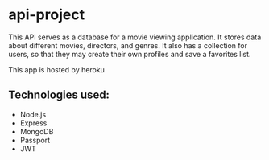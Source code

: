 # api-project

This API serves as a database for a movie viewing application. It stores data about different movies, directors, and genres. It also has a collection for users, so that they may create their own profiles and save a favorites list.

This app is hosted by heroku

## Technologies used:
* Node.js
* Express
* MongoDB
* Passport
* JWT
